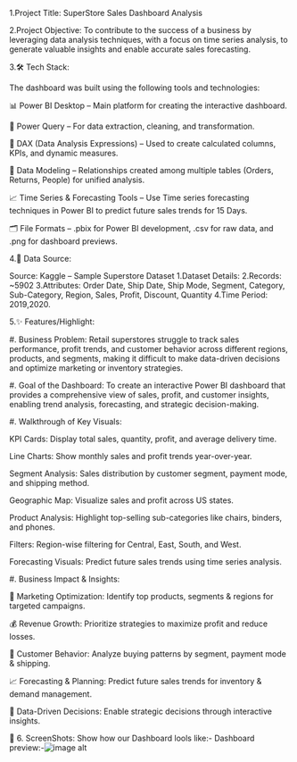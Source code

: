 1.Project Title:
SuperStore Sales Dashboard Analysis

2.Project Objective:
To contribute to the success of a business by leveraging data analysis techniques, with a focus on time series analysis, to generate valuable insights and enable accurate sales forecasting.


3.🛠️ Tech Stack:

The dashboard was built using the following tools and technologies:

📊 Power BI Desktop – Main platform for creating the interactive dashboard.

📂 Power Query – For data extraction, cleaning, and transformation.

🧠 DAX (Data Analysis Expressions) – Used to create calculated columns, KPIs, and dynamic measures.

🧩 Data Modeling – Relationships created among multiple tables (Orders, Returns, People) for unified analysis.

📈 Time Series & Forecasting Tools – Use Time series forecasting techniques in Power BI to predict future sales trends for 15 Days.

🗂️ File Formats – .pbix for Power BI development, .csv for raw data, and .png for dashboard previews.


4.📂 Data Source:

Source: Kaggle – Sample Superstore Dataset
1.Dataset Details:
2.Records: ~5902 
3.Attributes: Order Date, Ship Date, Ship Mode, Segment, Category, Sub-Category, Region, Sales, Profit, Discount, Quantity
4.Time Period: 2019,2020.


5.✨ Features/Highlight:

#. Business Problem:
Retail superstores struggle to track sales performance, profit trends, and customer behavior across different regions, products, and segments, making it difficult to make data-driven decisions and optimize marketing or inventory strategies.

#. Goal of the Dashboard:
To create an interactive Power BI dashboard that provides a comprehensive view of sales, profit, and customer insights, enabling trend analysis, forecasting, and strategic decision-making.

#. Walkthrough of Key Visuals:

KPI Cards: Display total sales, quantity, profit, and average delivery time.

Line Charts: Show monthly sales and profit trends year-over-year.

Segment Analysis: Sales distribution by customer segment, payment mode, and shipping method.

Geographic Map: Visualize sales and profit across US states.

Product Analysis: Highlight top-selling sub-categories like chairs, binders, and phones.

Filters: Region-wise filtering for Central, East, South, and West.

Forecasting Visuals: Predict future sales trends using time series analysis.

#. Business Impact & Insights:

🎯 Marketing Optimization: Identify top products, segments & regions for targeted campaigns.

💰 Revenue Growth: Prioritize strategies to maximize profit and reduce losses.

🛒 Customer Behavior: Analyze buying patterns by segment, payment mode & shipping.

📈 Forecasting & Planning: Predict future sales trends for inventory & demand management.

🧠 Data-Driven Decisions: Enable strategic decisions through interactive insights.


📸 6. ScreenShots: Show how our Dashboard lools like:-
   Dashboard preview:-![image alt]()


